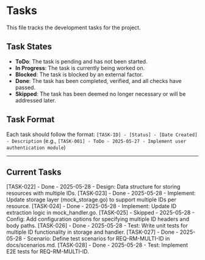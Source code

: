 # Tasks

This file tracks the development tasks for the project.

## Task States
- **ToDo**: The task is pending and has not been started.
- **In Progress**: The task is currently being worked on.
- **Blocked**: The task is blocked by an external factor.
- **Done**: The task has been completed, verified, and all checks have passed.
- **Skipped**: The task has been deemed no longer necessary or will be addressed later.

## Task Format
Each task should follow the format:
`[TASK-ID] - [Status] - [Date Created] - Description`
(e.g., `[TASK-001] - ToDo - 2025-05-27 - Implement user authentication module`)

---

## Current Tasks

[TASK-022] - Done - 2025-05-28 - Design: Data structure for storing resources with multiple IDs.
[TASK-023] - Done - 2025-05-28 - Implement: Update storage layer (mock_storage.go) to support multiple IDs per resource.
[TASK-024] - Done - 2025-05-28 - Implement: Update ID extraction logic in mock_handler.go.
[TASK-025] - Skipped - 2025-05-28 - Config: Add configuration options for specifying multiple ID headers and body paths.
[TASK-026] - Done - 2025-05-28 - Test: Write unit tests for multiple ID functionality in storage and handler.
[TASK-027] - Done - 2025-05-28 - Scenario: Define test scenarios for REQ-RM-MULTI-ID in docs/scenarios.md.
[TASK-028] - Done - 2025-05-28 - Test: Implement E2E tests for REQ-RM-MULTI-ID.

